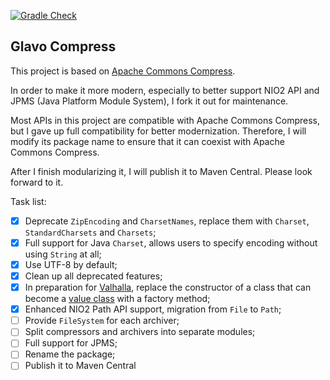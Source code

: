 [![Gradle Check](https://github.com/Glavo/compress/actions/workflows/check.yml/badge.svg)](https://github.com/Glavo/compress/actions/workflows/check.yml)

Glavo Compress
---

This project is based on [Apache Commons Compress](https://github.com/apache/commons-compress).


In order to make it more modern, especially to better support NIO2 API and JPMS (Java Platform Module System),
I fork it out for maintenance. 

Most APIs in this project are compatible with Apache Commons Compress, but I gave up full compatibility for better modernization.
Therefore, I will modify its package name to ensure that it can coexist with Apache Commons Compress.

After I finish modularizing it, I will publish it to Maven Central. Please look forward to it.

Task list:

- [x] Deprecate `ZipEncoding` and `CharsetNames`, replace them with `Charset`, `StandardCharsets` and `Charsets`;
- [x] Full support for Java `Charset`, allows users to specify encoding without using `String` at all;
- [x] Use UTF-8 by default;
- [x] Clean up all deprecated features;
- [x] In preparation for [Valhalla](https://openjdk.java.net/projects/valhalla/), replace the constructor of a class that can become a [value class](https://openjdk.java.net/jeps/8277163) with a factory method;
- [x] Enhanced NIO2 Path API support, migration from `File` to `Path`;
- [ ] Provide `FileSystem` for each archiver;
- [ ] Split compressors and archivers into separate modules;
- [ ] Full support for JPMS;
- [ ] Rename the package;
- [ ] Publish it to Maven Central